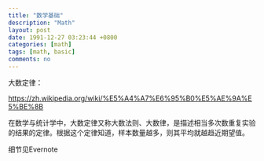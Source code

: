 ```yaml
---
title: "数学基础"
description: "Math"
layout: post
date: 1991-12-27 03:23:44 +0800
categories: [math]
tags: [math, basic]
comments: no
---
```

大数定律：

https://zh.wikipedia.org/wiki/%E5%A4%A7%E6%95%B0%E5%AE%9A%E5%BE%8B

在数学与统计学中，大数定律又称大数法则、大数律，是描述相当多次数重复实验的结果的定律。根据这个定律知道，样本数量越多，则其平均就越趋近期望值。

细节见Evernote
